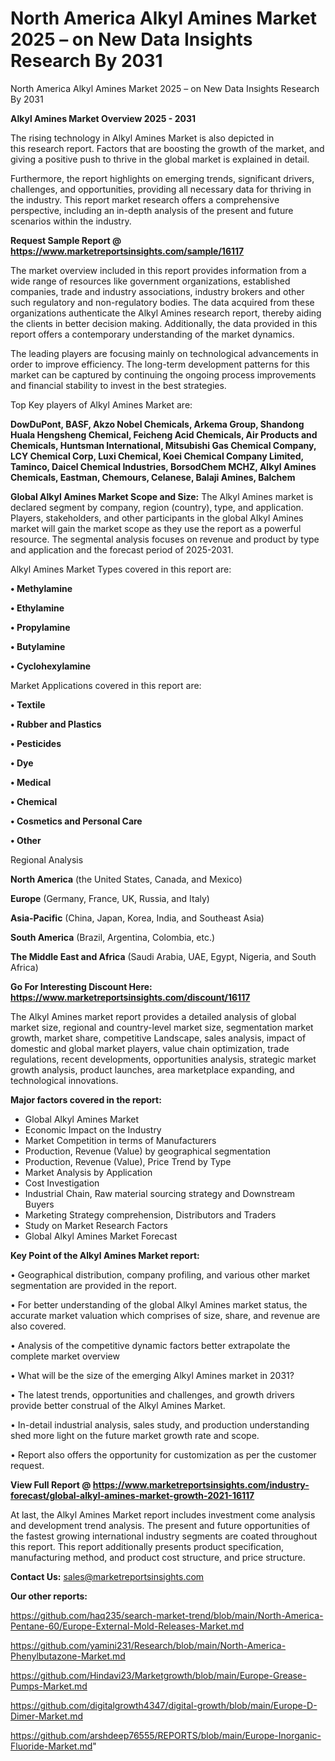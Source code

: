 # North America Alkyl Amines Market 2025 – on New Data Insights Research By 2031
North America Alkyl Amines Market 2025 – on New Data Insights Research By 2031

<Strong> Alkyl Amines Market Overview 2025 - 2031</strong>

The rising technology in Alkyl Amines Market is also depicted in this research report. Factors that are boosting the growth of the market, and giving a positive push to thrive in the global market is explained in detail.

Furthermore, the report highlights on emerging trends, significant drivers, challenges, and opportunities, providing all necessary data for thriving in the industry. This report market research offers a comprehensive perspective, including an in-depth analysis of the present and future scenarios within the industry.

<strong>Request Sample Report @ <a href=https://www.marketreportsinsights.com/sample/16117>https://www.marketreportsinsights.com/sample/16117</a></strong>

The market overview included in this report provides information from a wide range of resources like government organizations, established companies, trade and industry associations, industry brokers and other such regulatory and non-regulatory bodies. The data acquired from these organizations authenticate the Alkyl Amines research report, thereby aiding the clients in better decision making. Additionally, the data provided in this report offers a contemporary understanding of the market dynamics.

The leading players are focusing mainly on technological advancements in order to improve efficiency. The long-term development patterns for this market can be captured by continuing the ongoing process improvements and financial stability to invest in the best strategies.

Top Key players of Alkyl Amines Market are:

<strong>DowDuPont, BASF, Akzo Nobel Chemicals, Arkema Group, Shandong Huala Hengsheng Chemical, Feicheng Acid Chemicals, Air Products and Chemicals, Huntsman International, Mitsubishi Gas Chemical Company, LCY Chemical Corp, Luxi Chemical, Koei Chemical Company Limited, Taminco, Daicel Chemical Industries, BorsodChem MCHZ, Alkyl Amines Chemicals, Eastman, Chemours, Celanese, Balaji Amines, Balchem</strong>

<strong><b>Global Alkyl Amines Market Scope and Size:</b></strong>
The Alkyl Amines market is declared segment by company, region (country), type, and application. Players, stakeholders, and other participants in the global Alkyl Amines market will gain the market scope as they use the report as a powerful resource. The segmental analysis focuses on revenue and product by type and application and the forecast period of 2025-2031.

Alkyl Amines Market Types covered in this report are:

<strong>• Methylamine

• Ethylamine

• Propylamine

• Butylamine

• Cyclohexylamine</strong>

Market Applications covered in this report are:

<strong>• Textile

• Rubber and Plastics

• Pesticides

• Dye

• Medical

• Chemical

• Cosmetics and Personal Care

• Other</strong> 

Regional Analysis

<strong>North America</strong> (the United States, Canada, and Mexico)

<strong>Europe</strong> (Germany, France, UK, Russia, and Italy)

<strong>Asia-Pacific</strong> (China, Japan, Korea, India, and Southeast Asia)

<strong>South America</strong> (Brazil, Argentina, Colombia, etc.)

<strong>The Middle East and Africa</strong> (Saudi Arabia, UAE, Egypt, Nigeria, and South Africa)

<strong>Go For Interesting Discount Here: <a href=https://www.marketreportsinsights.com/discount/16117>https://www.marketreportsinsights.com/discount/16117</a></strong>

The Alkyl Amines market report provides a detailed analysis of global market size, regional and country-level market size, segmentation market growth, market share, competitive Landscape, sales analysis, impact of domestic and global market players, value chain optimization, trade regulations, recent developments, opportunities analysis, strategic market growth analysis, product launches, area marketplace expanding, and technological innovations.

<strong><b>Major factors covered in the report:</b></strong>
<ul>
  <li>Global Alkyl Amines Market </li>
  <li>Economic Impact on the Industry</li>
  <li>Market Competition in terms of Manufacturers</li>
  <li>Production, Revenue (Value) by geographical segmentation</li>
  <li>Production, Revenue (Value), Price Trend by Type</li>
  <li>Market Analysis by Application</li>
  <li>Cost Investigation</li>
  <li>Industrial Chain, Raw material sourcing strategy and Downstream Buyers</li>
  <li>Marketing Strategy comprehension, Distributors and Traders</li>
  <li>Study on Market Research Factors</li>
  <li>Global Alkyl Amines Market Forecast</li>
</ul>

<strong><b>Key Point of the Alkyl Amines Market report:</b></strong>

• Geographical distribution, company profiling, and various other market segmentation are provided in the report.

• For better understanding of the global Alkyl Amines market status, the accurate market valuation which comprises of size, share, and revenue are also covered.

• Analysis of the competitive dynamic factors better extrapolate the complete market overview

• What will be the size of the emerging Alkyl Amines market in 2031?

• The latest trends, opportunities and challenges, and growth drivers provide better construal of the Alkyl Amines Market.

• In-detail industrial analysis, sales study, and production understanding shed more light on the future market growth rate and scope.

• Report also offers the opportunity for customization as per the customer request.

<strong><b>View Full Report @ <a href=https://www.marketreportsinsights.com/industry-forecast/global-alkyl-amines-market-growth-2021-16117>https://www.marketreportsinsights.com/industry-forecast/global-alkyl-amines-market-growth-2021-16117</a></b></strong>


At last, the Alkyl Amines Market report includes investment come analysis and development trend analysis. The present and future opportunities of the fastest growing international industry segments are coated throughout this report. This report additionally presents product specification, manufacturing method, and product cost structure, and price structure.

<strong>Contact Us:</strong>
sales@marketreportsinsights.com

<strong>Our other reports:</strong>

<a href=https://github.com/haq235/search-market-trend/blob/main/North-America-Pentane-60/Europe-External-Mold-Releases-Market.md>https://github.com/haq235/search-market-trend/blob/main/North-America-Pentane-60/Europe-External-Mold-Releases-Market.md</a>

<a href=https://github.com/yamini231/Research/blob/main/North-America-Phenylbutazone-Market.md>https://github.com/yamini231/Research/blob/main/North-America-Phenylbutazone-Market.md</a>

<a href=https://github.com/Hindavi23/Marketgrowth/blob/main/Europe-Grease-Pumps-Market.md>https://github.com/Hindavi23/Marketgrowth/blob/main/Europe-Grease-Pumps-Market.md</a>

<a href=https://github.com/digitalgrowth4347/digital-growth/blob/main/Europe-D-Dimer-Market.md>https://github.com/digitalgrowth4347/digital-growth/blob/main/Europe-D-Dimer-Market.md</a>

<a href=https://github.com/arshdeep76555/REPORTS/blob/main/Europe-Inorganic-Fluoride-Market.md>https://github.com/arshdeep76555/REPORTS/blob/main/Europe-Inorganic-Fluoride-Market.md</a>"
